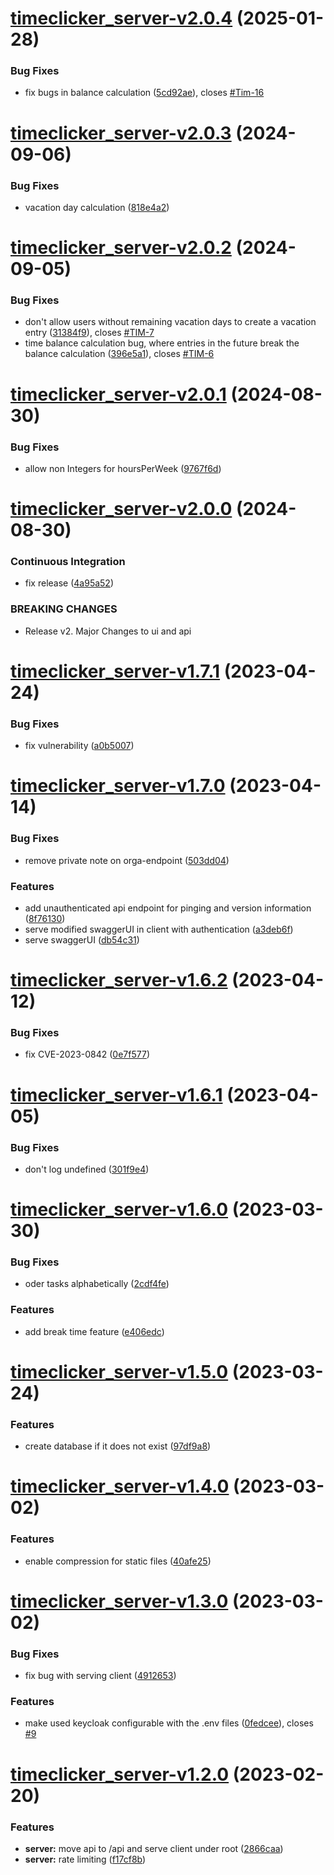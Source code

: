 # [timeclicker_server-v2.0.4](https://github.com/educorvi/timeclicker/compare/timeclicker_server-v2.0.3...timeclicker_server-v2.0.4) (2025-01-28)


### Bug Fixes

* fix bugs in balance calculation ([5cd92ae](https://github.com/educorvi/timeclicker/commit/5cd92ae837104d0d78b3a3210f610596473d8eb7)), closes [#Tim-16](https://github.com/educorvi/timeclicker/issues/Tim-16)

# [timeclicker_server-v2.0.3](https://github.com/educorvi/timeclicker/compare/timeclicker_server-v2.0.2...timeclicker_server-v2.0.3) (2024-09-06)


### Bug Fixes

* vacation day calculation ([818e4a2](https://github.com/educorvi/timeclicker/commit/818e4a24564eebb85cc0d2a394116b932d1f4347))

# [timeclicker_server-v2.0.2](https://github.com/educorvi/timeclicker/compare/timeclicker_server-v2.0.1...timeclicker_server-v2.0.2) (2024-09-05)


### Bug Fixes

* don't allow users without remaining vacation days to create a vacation entry ([31384f9](https://github.com/educorvi/timeclicker/commit/31384f94dd6ff18e99bb142b5bde9bf2eedfa9d1)), closes [#TIM-7](https://github.com/educorvi/timeclicker/issues/TIM-7)
* time balance calculation bug, where entries in the future break the balance calculation ([396e5a1](https://github.com/educorvi/timeclicker/commit/396e5a16b80f303c5ced2b4de2b2a8dbf4d1456f)), closes [#TIM-6](https://github.com/educorvi/timeclicker/issues/TIM-6)

# [timeclicker_server-v2.0.1](https://github.com/educorvi/timeclicker/compare/timeclicker_server-v2.0.0...timeclicker_server-v2.0.1) (2024-08-30)


### Bug Fixes

* allow non Integers for hoursPerWeek ([9767f6d](https://github.com/educorvi/timeclicker/commit/9767f6d9e3190978488e7de56a1b5943a317d6ab))

# [timeclicker_server-v2.0.0](https://github.com/educorvi/timeclicker/compare/timeclicker_server-v1.8.1...timeclicker_server-v2.0.0) (2024-08-30)


### Continuous Integration

* fix release ([4a95a52](https://github.com/educorvi/timeclicker/commit/4a95a52970be16cad22a3d0dd1a45c7a272ad6de))


### BREAKING CHANGES

* Release v2. Major Changes to ui and api

# [timeclicker_server-v1.7.1](https://github.com/educorvi/timeclicker/compare/timeclicker_server-v1.7.0...timeclicker_server-v1.7.1) (2023-04-24)

### Bug Fixes

-   fix vulnerability ([a0b5007](https://github.com/educorvi/timeclicker/commit/a0b5007d07d8296d4b8e7771d5b4a83e68e62ee0))

# [timeclicker_server-v1.7.0](https://github.com/educorvi/timeclicker/compare/timeclicker_server-v1.6.2...timeclicker_server-v1.7.0) (2023-04-14)

### Bug Fixes

-   remove private note on orga-endpoint ([503dd04](https://github.com/educorvi/timeclicker/commit/503dd0423f6c8268bb72569bfb8f3cb1439b3c7f))

### Features

-   add unauthenticated api endpoint for pinging and version information ([8f76130](https://github.com/educorvi/timeclicker/commit/8f76130478fcc8f7c1dc34b56c608f14928c0ffe))
-   serve modified swaggerUI in client with authentication ([a3deb6f](https://github.com/educorvi/timeclicker/commit/a3deb6f0c6cfd5612a7f85014dbb582a206f7a31))
-   serve swaggerUI ([db54c31](https://github.com/educorvi/timeclicker/commit/db54c3153f48c104357cd331dead145f43afb452))

# [timeclicker_server-v1.6.2](https://github.com/educorvi/timeclicker/compare/timeclicker_server-v1.6.1...timeclicker_server-v1.6.2) (2023-04-12)

### Bug Fixes

-   fix CVE-2023-0842 ([0e7f577](https://github.com/educorvi/timeclicker/commit/0e7f577bfef23e818dcb784caf938b1cdc9a7797))

# [timeclicker_server-v1.6.1](https://github.com/educorvi/timeclicker/compare/timeclicker_server-v1.6.0...timeclicker_server-v1.6.1) (2023-04-05)

### Bug Fixes

-   don't log undefined ([301f9e4](https://github.com/educorvi/timeclicker/commit/301f9e485b675f1bb295afa0e364357c4f53b844))

# [timeclicker_server-v1.6.0](https://github.com/educorvi/timeclicker/compare/timeclicker_server-v1.5.0...timeclicker_server-v1.6.0) (2023-03-30)

### Bug Fixes

-   oder tasks alphabetically ([2cdf4fe](https://github.com/educorvi/timeclicker/commit/2cdf4fe19957258329c6b200b3d6909e650ed78d))

### Features

-   add break time feature ([e406edc](https://github.com/educorvi/timeclicker/commit/e406edc65ad01ffae01e858309ebf83d3496535b))

# [timeclicker_server-v1.5.0](https://github.com/educorvi/timeclicker/compare/timeclicker_server-v1.4.0...timeclicker_server-v1.5.0) (2023-03-24)

### Features

-   create database if it does not exist ([97df9a8](https://github.com/educorvi/timeclicker/commit/97df9a81dc2b0e6bf9849ebb5c471e3718786235))

# [timeclicker_server-v1.4.0](https://github.com/educorvi/timeclicker/compare/timeclicker_server-v1.3.0...timeclicker_server-v1.4.0) (2023-03-02)

### Features

-   enable compression for static files ([40afe25](https://github.com/educorvi/timeclicker/commit/40afe25ac4995f1f6851622dde8820cfe708fc30))

# [timeclicker_server-v1.3.0](https://github.com/educorvi/timeclicker/compare/timeclicker_server-v1.2.0...timeclicker_server-v1.3.0) (2023-03-02)

### Bug Fixes

-   fix bug with serving client ([4912653](https://github.com/educorvi/timeclicker/commit/49126535bf79c2239acd053cc8eb8f932a78b315))

### Features

-   make used keycloak configurable with the .env files ([0fedcee](https://github.com/educorvi/timeclicker/commit/0fedcee26db21a744b2914218145f96dd92a68f9)), closes [#9](https://github.com/educorvi/timeclicker/issues/9)

# [timeclicker_server-v1.2.0](https://github.com/educorvi/timeclicker/compare/timeclicker_server-v1.1.0...timeclicker_server-v1.2.0) (2023-02-20)

### Features

-   **server:** move api to /api and serve client under root ([2866caa](https://github.com/educorvi/timeclicker/commit/2866caa21489b7a29aa773944096e2e70b27dfc3))
-   **server:** rate limiting ([f17cf8b](https://github.com/educorvi/timeclicker/commit/f17cf8b5499ca596c4a7883cce4ab92edd6eab1d))
